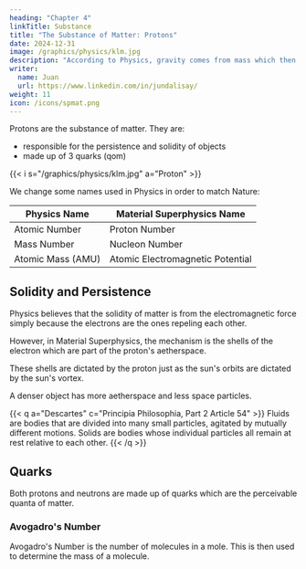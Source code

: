 ```yaml
---
heading: "Chapter 4"
linkTitle: Substance
title: "The Substance of Matter: Protons"
date: 2024-12-31
image: /graphics/physics/klm.jpg
description: "According to Physics, gravity comes from mass which then comes from the Higgs Field"
writer:
  name: Juan
  url: https://www.linkedin.com/in/jundalisay/
weight: 11
icon: /icons/spmat.png
---
```




Protons are the substance of matter. They are:
- responsible for the persistence and solidity of objects
- made up of 3 quarks (qom)


{{< i s="/graphics/physics/klm.jpg" a="Proton" >}}

We change some names used in Physics in order to match Nature:

Physics Name | Material Superphysics Name
--- | ---
Atomic Number | Proton Number
Mass Number | Nucleon Number 
Atomic Mass (AMU) | Atomic Electromagnetic Potential 


## Solidity and Persistence

Physics believes that the solidity of matter is from the electromagnetic force simply because the electrons are the ones repeling each other. 

However, in Material Superphysics, the mechanism is the shells of the electron which are part of the proton's aetherspace. 

These shells are dictated by the proton just as the sun's orbits are dictated by the sun's vortex.

A denser object has more aetherspace and less space particles. 

{{< q a="Descartes" c="Principia Philosophia, Part 2 Article 54" >}}
Fluids are bodies that are divided into many small particles, agitated by mutually different motions. Solids are bodies whose individual particles all remain at rest relative to each other.
{{< /q >}}


## Quarks

Both protons and neutrons are made up of quarks which are the perceivable quanta of matter. 


### Avogadro's Number

Avogadro's Number is the number of molecules in a mole. This is then used to determine the mass of a molecule. 
